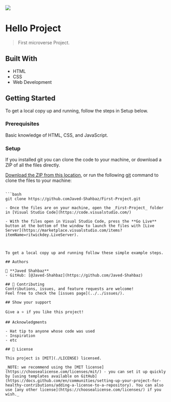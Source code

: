 ![](https://img.shields.io/badge/Microverse-blueviolet)

# Hello Project

> First microverse Project.


## Built With

- HTML
- CSS
- Web Development




## Getting Started
To get a local copy up and running, follow the steps in Setup below.

### Prerequisites
Basic knowledge of HTML, CSS, and JavaScript.

### Setup
If you installed git you can clone the code to your machine, or download a ZIP of all the files directly.

[Download the ZIP from this location](https://github.com/danielsafari143/portfolio/archive/refs/heads/master.zip), or run the following [git](https://git-scm.com/downloads) command to clone the files to your machine:
```

```bash
git clone https://github.comJaved-Shahbaz/First-Project.git
```

```
- Once the files are on your machine, open the _First-Project_ folder in [Visual Studio Code](https://code.visualstudio.com/)

- With the files open in Visual Studio Code, press the **Go Live** button at the bottom of the window to launch the files with [Live Server](https://marketplace.visualstudio.com/items?itemName=ritwickdey.LiveServer).



To get a local copy up and running follow these simple example steps.

## Authors

👤 **Javed Shahbaz**
- GitHub: [@Javed-Shahbaz](https://github.com/Javed-Shahbaz)

## 🤝 Contributing
Contributions, issues, and feature requests are welcome!
Feel free to check the [issues page](../../issues/).

## Show your support

Give a ⭐️ if you like this project!

## Acknowledgments

- Hat tip to anyone whose code was used
- Inspiration
- etc

## 📝 License

This project is [MIT](./LICENSE) licensed.

_NOTE: we recommend using the [MIT license](https://choosealicense.com/licenses/mit/) - you can set it up quickly by [using templates available on GitHub](https://docs.github.com/en/communities/setting-up-your-project-for-healthy-contributions/adding-a-license-to-a-repository). You can also use [any other license](https://choosealicense.com/licenses/) if you wish._
